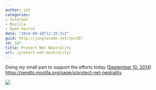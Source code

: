 ```yaml
---
author: jet
categories:
- Internet
- Mozilla
- Open Source
date: "2014-09-10T12:28:31Z"
guid: http://junglecode.net/?p=187
id: 187
title: Protect Net Neutrality
url: /protect-net-neutrality/
---
```


Doing my small part to support the efforts today ([September 10, 2014](https://www.battleforthenet.com/sept10th/ "The Great Internet Slowdown"))  
<https://sendto.mozilla.org/page/s/protect-net-neutrality>

![](http://media.junglecode.net/media/netneutrality.png)